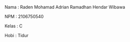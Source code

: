 Nama 	: Raden Mohamad Adrian Ramadhan Hendar Wibawa 

NPM  	: 2106750540 

Kelas	: C 

Hobi  : Tidur
